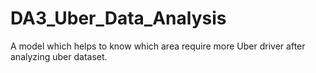 # DA3_Uber_Data_Analysis
A model which helps to know which area require more Uber driver after analyzing uber dataset.
